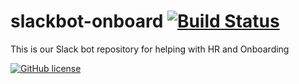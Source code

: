 # slackbot-onboard [![Build Status](https://travis-ci.org/project-digital/slackbot_onboard.svg?branch=master)](https://travis-ci.org/project-digital/slackbot_onboard)
This is our Slack bot repository for helping with HR and Onboarding

[![GitHub license](https://img.shields.io/badge/license-GPLv3-blue.svg)](https://github.com/project-digital/slackbot-onboard/blob/master/LICENSE)
